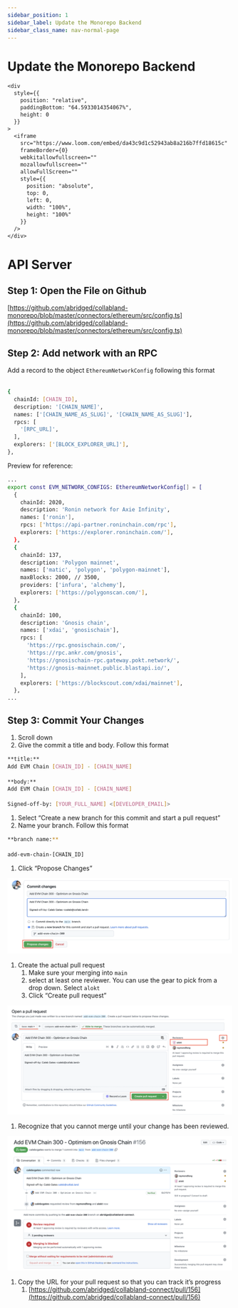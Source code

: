 ```yaml
---
sidebar_position: 1
sidebar_label: Update the Monorepo Backend
sidebar_class_name: nav-normal-page
---
```


# Update the Monorepo Backend

```mdx-code-block
<div
  style={{
    position: "relative",
    paddingBottom: "64.5933014354067%",
    height: 0
  }}
>
  <iframe
    src="https://www.loom.com/embed/da43c9d1c52943ab8a216b7ffd18615c"
    frameBorder={0}
    webkitallowfullscreen=""
    mozallowfullscreen=""
    allowFullScreen=""
    style={{
      position: "absolute",
      top: 0,
      left: 0,
      width: "100%",
      height: "100%"
    }}
  />
</div>
```

# API Server

## Step 1: Open the File on Github

[https://github.com/abridged/collabland-monorepo/blob/master/connectors/ethereum/src/config.ts](https://github.com/abridged/collabland-monorepo/blob/master/connectors/ethereum/src/config.ts) 

## Step 2: Add network with an RPC

Add a record to the object `EthereumNetworkConfig` following this format

```bash

{
  chainId: [CHAIN_ID],
  description: '[CHAIN_NAME]',
  names: ['[CHAIN_NAME_AS_SLUG]', '[CHAIN_NAME_AS_SLUG]'],
  rpcs: [
    '[RPC_URL]',
  ],
  explorers: ['[BLOCK_EXPLORER_URL]'],
},
```

Preview for reference:

```bash
...
export const EVM_NETWORK_CONFIGS: EthereumNetworkConfig[] = [
  {
    chainId: 2020,
    description: 'Ronin network for Axie Infinity',
    names: ['ronin'],
    rpcs: ['https://api-partner.roninchain.com/rpc'],
    explorers: ['https://explorer.roninchain.com/'],
  },
  {
    chainId: 137,
    description: 'Polygon mainnet',
    names: ['matic', 'polygon', 'polygon-mainnet'],
    maxBlocks: 2000, // 3500,
    providers: ['infura', 'alchemy'],
    explorers: ['https://polygonscan.com/'],
  },
  {
    chainId: 100,
    description: 'Gnosis chain',
    names: ['xdai', 'gnosischain'],
    rpcs: [
      'https://rpc.gnosischain.com/',
      'https://rpc.ankr.com/gnosis',
      'https://gnosischain-rpc.gateway.pokt.network/',
      'https://gnosis-mainnet.public.blastapi.io/',
    ],
    explorers: ['https://blockscout.com/xdai/mainnet'],
  },
...
```

## Step 3: Commit Your Changes

1. Scroll down
2. Give the commit a title and body.  Follow this format

```bash
**title:**
Add EVM Chain [CHAIN_ID] - [CHAIN_NAME]

**body:**
Add EVM Chain [CHAIN_ID] - [CHAIN_NAME]

Signed-off-by: [YOUR_FULL_NAME] <[DEVELOPER_EMAIL]>
```

1. Select “Create a new branch for this commit and start a pull request”
2. Name your branch. Follow this format

```bash
**branch name:**

add-evm-chain-[CHAIN_ID]
```

1. Click “Propose Changes”

![Propose Changes](./imgs/img1.png)

1. Create the actual pull request
    1. Make sure your merging into `main`
    2. select at least one reviewer.  You can use the gear to pick from a drop down.  Select `alokt`
    3. Click “Create pull request”

![Create PR](./imgs/img2.png)

1. Recognize that you cannot merge until your change has been reviewed.

![Review is required](./imgs/img3.png)

1. Copy the URL for your pull request so that you can track it’s progress
    1. [https://github.com/abridged/collabland-connect/pull/156](https://github.com/abridged/collabland-connect/pull/156)

